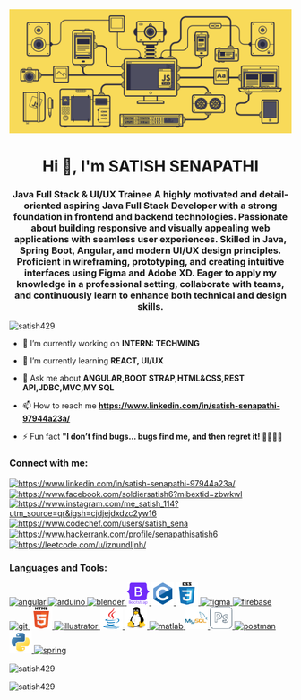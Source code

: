 <img src="https://github.com/maddatsubedi/maddatsubedi/blob/main/banner.gif?raw=true">
<h1 align="center">Hi 👋, I'm SATISH SENAPATHI</h1>
<h3 align="center">Java Full Stack & UI/UX Trainee A highly motivated and detail-oriented aspiring Java Full Stack Developer with a strong foundation in frontend and backend technologies. Passionate about building responsive and visually appealing web applications with seamless user experiences. Skilled in Java, Spring Boot, Angular, and modern UI/UX design principles. Proficient in wireframing, prototyping, and creating intuitive interfaces using Figma and Adobe XD. Eager to apply my knowledge in a professional setting, collaborate with teams, and continuously learn to enhance both technical and design skills.</h3>

<p align="left"> <img src="https://komarev.com/ghpvc/?username=satish429&label=Profile%20views&color=0e75b6&style=flat" alt="satish429" /> </p>

- 🔭 I’m currently working on **INTERN: TECHWING**

- 🌱 I’m currently learning **REACT, UI/UX**

- 💬 Ask me about **ANGULAR,BOOT STRAP,HTML&CSS,REST API,JDBC,MVC,MY SQL**

- 📫 How to reach me **https://www.linkedin.com/in/satish-senapathi-97944a23a/**

- ⚡ Fun fact **"I don’t find bugs... bugs find me, and then regret it! 🕵️‍♂️🐜🐞**

<h3 align="left">Connect with me:</h3>
<p align="left">
<a href="https://linkedin.com/in/https://www.linkedin.com/in/satish-senapathi-97944a23a/" target="blank"><img align="center" src="https://raw.githubusercontent.com/rahuldkjain/github-profile-readme-generator/master/src/images/icons/Social/linked-in-alt.svg" alt="https://www.linkedin.com/in/satish-senapathi-97944a23a/" height="30" width="40" /></a>
<a href="https://fb.com/https://www.facebook.com/soldiersatish6?mibextid=zbwkwl" target="blank"><img align="center" src="https://raw.githubusercontent.com/rahuldkjain/github-profile-readme-generator/master/src/images/icons/Social/facebook.svg" alt="https://www.facebook.com/soldiersatish6?mibextid=zbwkwl" height="30" width="40" /></a>
<a href="https://instagram.com/https://www.instagram.com/me_satish_114?utm_source=qr&igsh=cjdjejdxdzc2yw16" target="blank"><img align="center" src="https://raw.githubusercontent.com/rahuldkjain/github-profile-readme-generator/master/src/images/icons/Social/instagram.svg" alt="https://www.instagram.com/me_satish_114?utm_source=qr&igsh=cjdjejdxdzc2yw16" height="30" width="40" /></a>
<a href="https://www.codechef.com/users/https://www.codechef.com/users/satish_sena" target="blank"><img align="center" src="https://cdn.jsdelivr.net/npm/simple-icons@3.1.0/icons/codechef.svg" alt="https://www.codechef.com/users/satish_sena" height="30" width="40" /></a>
<a href="https://www.hackerrank.com/https://www.hackerrank.com/profile/senapathisatish6" target="blank"><img align="center" src="https://raw.githubusercontent.com/rahuldkjain/github-profile-readme-generator/master/src/images/icons/Social/hackerrank.svg" alt="https://www.hackerrank.com/profile/senapathisatish6" height="30" width="40" /></a>
<a href="https://www.leetcode.com/https://leetcode.com/u/iznundljnh/" target="blank"><img align="center" src="https://raw.githubusercontent.com/rahuldkjain/github-profile-readme-generator/master/src/images/icons/Social/leet-code.svg" alt="https://leetcode.com/u/iznundljnh/" height="30" width="40" /></a>
</p>

<h3 align="left">Languages and Tools:</h3>
<p align="left"> <a href="https://angular.io" target="_blank" rel="noreferrer"> <img src="https://angular.io/assets/images/logos/angular/angular.svg" alt="angular" width="40" height="40"/> </a> <a href="https://www.arduino.cc/" target="_blank" rel="noreferrer"> <img src="https://cdn.worldvectorlogo.com/logos/arduino-1.svg" alt="arduino" width="40" height="40"/> </a> <a href="https://www.blender.org/" target="_blank" rel="noreferrer"> <img src="https://download.blender.org/branding/community/blender_community_badge_white.svg" alt="blender" width="40" height="40"/> </a> <a href="https://getbootstrap.com" target="_blank" rel="noreferrer"> <img src="https://raw.githubusercontent.com/devicons/devicon/master/icons/bootstrap/bootstrap-plain-wordmark.svg" alt="bootstrap" width="40" height="40"/> </a> <a href="https://www.cprogramming.com/" target="_blank" rel="noreferrer"> <img src="https://raw.githubusercontent.com/devicons/devicon/master/icons/c/c-original.svg" alt="c" width="40" height="40"/> </a> <a href="https://www.w3schools.com/css/" target="_blank" rel="noreferrer"> <img src="https://raw.githubusercontent.com/devicons/devicon/master/icons/css3/css3-original-wordmark.svg" alt="css3" width="40" height="40"/> </a> <a href="https://www.figma.com/" target="_blank" rel="noreferrer"> <img src="https://www.vectorlogo.zone/logos/figma/figma-icon.svg" alt="figma" width="40" height="40"/> </a> <a href="https://firebase.google.com/" target="_blank" rel="noreferrer"> <img src="https://www.vectorlogo.zone/logos/firebase/firebase-icon.svg" alt="firebase" width="40" height="40"/> </a> <a href="https://git-scm.com/" target="_blank" rel="noreferrer"> <img src="https://www.vectorlogo.zone/logos/git-scm/git-scm-icon.svg" alt="git" width="40" height="40"/> </a> <a href="https://www.w3.org/html/" target="_blank" rel="noreferrer"> <img src="https://raw.githubusercontent.com/devicons/devicon/master/icons/html5/html5-original-wordmark.svg" alt="html5" width="40" height="40"/> </a> <a href="https://www.adobe.com/in/products/illustrator.html" target="_blank" rel="noreferrer"> <img src="https://www.vectorlogo.zone/logos/adobe_illustrator/adobe_illustrator-icon.svg" alt="illustrator" width="40" height="40"/> </a> <a href="https://www.java.com" target="_blank" rel="noreferrer"> <img src="https://raw.githubusercontent.com/devicons/devicon/master/icons/java/java-original.svg" alt="java" width="40" height="40"/> </a> <a href="https://www.linux.org/" target="_blank" rel="noreferrer"> <img src="https://raw.githubusercontent.com/devicons/devicon/master/icons/linux/linux-original.svg" alt="linux" width="40" height="40"/> </a> <a href="https://www.mathworks.com/" target="_blank" rel="noreferrer"> <img src="https://upload.wikimedia.org/wikipedia/commons/2/21/Matlab_Logo.png" alt="matlab" width="40" height="40"/> </a> <a href="https://www.mysql.com/" target="_blank" rel="noreferrer"> <img src="https://raw.githubusercontent.com/devicons/devicon/master/icons/mysql/mysql-original-wordmark.svg" alt="mysql" width="40" height="40"/> </a> <a href="https://www.photoshop.com/en" target="_blank" rel="noreferrer"> <img src="https://raw.githubusercontent.com/devicons/devicon/master/icons/photoshop/photoshop-line.svg" alt="photoshop" width="40" height="40"/> </a> <a href="https://postman.com" target="_blank" rel="noreferrer"> <img src="https://www.vectorlogo.zone/logos/getpostman/getpostman-icon.svg" alt="postman" width="40" height="40"/> </a> <a href="https://www.python.org" target="_blank" rel="noreferrer"> <img src="https://raw.githubusercontent.com/devicons/devicon/master/icons/python/python-original.svg" alt="python" width="40" height="40"/> </a> <a href="https://spring.io/" target="_blank" rel="noreferrer"> <img src="https://www.vectorlogo.zone/logos/springio/springio-icon.svg" alt="spring" width="40" height="40"/> </a> </p>

<p><img align="center" src="https://github-readme-stats.vercel.app/api/top-langs?username=satish429&show_icons=true&locale=en&layout=compact" alt="satish429" /></p>

<p><img align="center" src="https://github-readme-streak-stats.herokuapp.com/?user=satish429&" alt="satish429" /></p>
